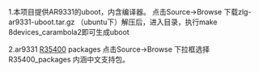 1.本项目提供AR9331的uboot，内含编译器。
点击Source->Browse
下载zlg-ar9331-uboot.tar.gz
（ubuntu下）解压后，进入目录，执行make 8devices\_carambola2即可生成uboot

2.ar9331 [R35400](https://code.google.com/p/zlg-open-project/source/detail?r=35400) packages
点击Source->Browse
下拉框选择R35400\_packages
内涵中文支持包。